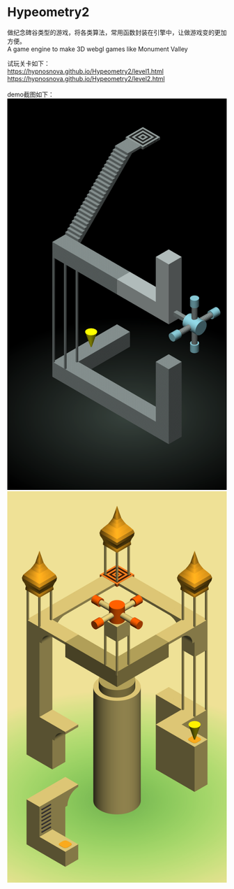 # Hypeometry2

做纪念碑谷类型的游戏，将各类算法，常用函数封装在引擎中，让做游戏变的更加方便。<br>
A game engine to make 3D webgl games like Monument Valley

试玩关卡如下：<br>
https://hypnosnova.github.io/Hypeometry2/level1.html<br>
https://hypnosnova.github.io/Hypeometry2/level2.html
<br><br>
demo截图如下：<br>
<img src="screenshot/level1.png"/><img src="screenshot/level2.png"/>
